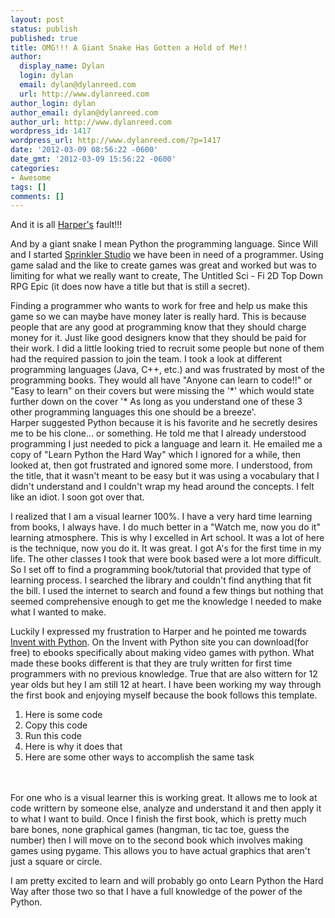 ```yaml
---
layout: post
status: publish
published: true
title: OMG!!! A Giant Snake Has Gotten a Hold of Me!!
author:
  display_name: Dylan
  login: dylan
  email: dylan@dylanreed.com
  url: http://www.dylanreed.com
author_login: dylan
author_email: dylan@dylanreed.com
author_url: http://www.dylanreed.com
wordpress_id: 1417
wordpress_url: http://www.dylanreed.com/?p=1417
date: '2012-03-09 08:56:22 -0600'
date_gmt: '2012-03-09 15:56:22 -0600'
categories:
- Awesome
tags: []
comments: []
---
```

<p>And it is all <a href="http://harperreed.org">Harper's</a> fault!!!</p>
<p>And by a giant snake I mean Python the programming language. Since Will and I started <a href="http://sprinklerstudio.com">Sprinkler Studio</a>&nbsp;we have been in need of a programmer. Using game salad and the like to create games was great and worked but was to limiting for what we really want to create, The Untitled Sci - Fi 2D Top Down RPG Epic (it does now have a title but that is still a secret).</p>
<p>Finding a programmer who wants to work for free and help us make this game so we can maybe have money later is really hard. This is because people that are any good at programming know that they should charge money for it. Just like good designers know that they should be paid for their work. I did a little looking tried to recruit some people but none of them had the required passion to join the team. I took a look at different programming languages (Java, C++, etc.) and was frustrated by most of the programming books. They would all have "Anyone can learn to code!!" or "Easy to learn" on their covers but were missing the '*' which would state further down on the cover '* As long as you understand one of these 3 other programming languages this one should be a breeze'.<br />
Harper suggested Python because it is his favorite and he secretly desires me to be his clone... or something. He told me that I already understood programming I just needed to pick a language and learn it. He emailed me a copy of "Learn Python the Hard Way" which I ignored for a while, then looked at, then got frustrated and ignored some more. I understood, from the title, that it wasn't meant to be easy but it was using a vocabulary that I didn't understand and I couldn't wrap my head around the concepts. I felt like an idiot. I soon got over that.</p>
<p>I realized that I am a visual learner 100%. I have a very hard time learning from books, I always have. I do much better in a "Watch me, now you do it" learning atmosphere. This is why I excelled in Art school. It was a lot of here is the technique, now you do it. It was great. I got A's for the first time in my life. The other classes I took that were book based were a lot more difficult. So I set off to find a programming book/tutorial that provided that type of learning process. I searched the library and couldn't find anything that fit the bill. I used the internet to search and found a few things but nothing that seemed comprehensive enough to get me the knowledge I needed to make what I wanted to make.</p>
<p>Luckily I expressed my frustration to Harper and he pointed me towards <a href="http://inventwithpython.com/">Invent with Python</a>. On the Invent with Python site you can download(for free) to ebooks specifically about&nbsp;making&nbsp;video games with python. What made these books different is that they are truly written for first time programmers with no previous knowledge. True that are also wittern for 12 year olds but hey I am still 12 at heart. I have been working my way through the first book and enjoying myself because the book follows this template.</p>
<ol>
<li>Here is some code</li>
<li>Copy this code</li>
<li>Run this code</li>
<li>Here is why it does that</li>
<li>Here are some other ways to accomplish the same task</li><br />
</ol><br />
For one who is a visual learner this is working great. It allows me to look at code writtern by someone else, analyze and understand it and then apply it to what I want to build. Once I finish the first book, which is pretty much bare bones, none graphical games (hangman, tic tac toe, guess the number) then I will move on to the second book which involves making games using pygame. This allows you to have actual graphics that aren't just a square or circle.</p>
<p>I am pretty excited to learn and will probably go onto Learn Python the Hard Way after those two so that I have a full knowledge of the power of the Python.</p>
